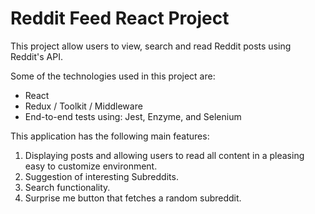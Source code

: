 # Reddit Feed React Project

This project allow users to view, search and read Reddit posts using Reddit's API.

Some of the technologies used in this project are:

- React
- Redux / Toolkit / Middleware
- End-to-end tests using: Jest, Enzyme, and Selenium

This application has the following main features:

1. Displaying posts and allowing users to read all content in a pleasing easy to customize environment.
2. Suggestion of interesting Subreddits.
3. Search functionality.
4. Surprise me button that fetches a random subreddit.